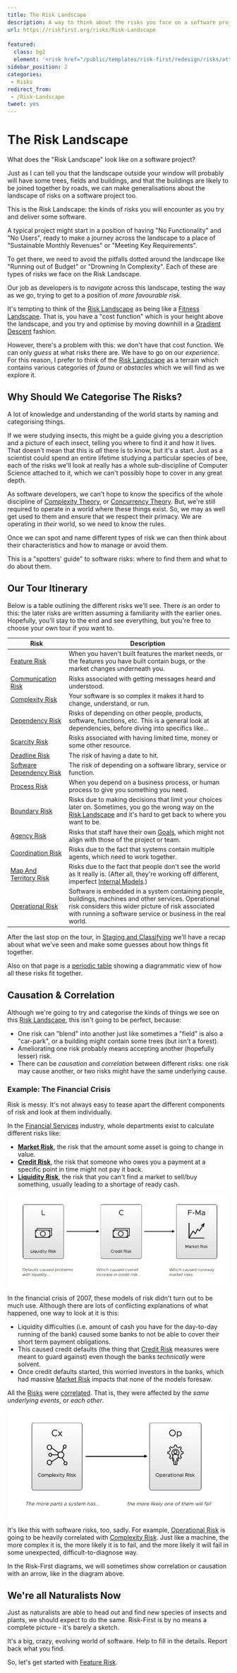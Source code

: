 ```yaml
---
title: The Risk Landscape
description: A way to think about the risks you face on a software project.
url: https://riskfirst.org/risks/Risk-Landscape

featured: 
  class: bg2
  element: '<risk href="/public/templates/risk-first/redesign/risks/attendant_risk_v2.svg"><code>Attendant</code><title>Risk Landscape</title></risk>'
sidebar_position: 2
categories:
 - Risks
redirect_from: 
 - /Risk-Landscape
tweet: yes
---
```


# The Risk Landscape

What does the "Risk Landscape" look like on a software project?

Just as I can tell you that the landscape outside your window will probably will have some trees, fields and buildings, and that the buildings are likely to be joined together by roads, we can make generalisations about the landscape of risks on a software project too.  

This is the Risk Landscape: the kinds of risks you will encounter as you try and deliver some software.

A typical project might start in a position of having "No Functionality" and "No Users", ready to make a journey across the landscape to a place of "Sustainable Monthly Revenues" or "Meeting Key Requirements".  

To get there, we need to avoid the pitfalls dotted around the landscape like "Running out of Budget" or "Drowning In Complexity".  Each of these are types of risks we face on the Risk Landscape.    

Our job as developers is to _navigate_ across this landscape, testing the way as we go, trying to get to a position of _more favourable risk_.

It's tempting to think of the [Risk Landscape](Risk-Landscape.md) as being like a [Fitness Landscape](https://en.wikipedia.org/wiki/Fitness_landscape).  That is, you have a "cost function" which is your height above the landscape, and you try and optimise by moving downhill in a [Gradient Descent](https://en.wikipedia.org/wiki/Gradient_descent) fashion.  

However, there's a problem with this:  we don't have that cost function.  We can only _guess_ at what risks there are.  We have to go on our _experience_. For this reason, I prefer to think of the [Risk Landscape](Risk-Landscape.md) as a terrain which contains various categories of _fauna_ or _obstacles_ which we will find as we explore it.

## Why Should We Categorise The Risks?

A lot of knowledge and understanding of the world starts by naming and categorising things.  

If we were studying insects, this might be a guide giving you a description and a picture of each insect, telling you where to find it and how it lives.  That doesn't mean that this is _all_ there is to know, but it's a start.  Just as a scientist could spend an entire lifetime studying a particular species of bee, each of the risks we'll look at really has a whole sub-discipline of Computer Science attached to it, which we can't possibly hope to cover in any great depth.  

As software developers, we can't hope to know the specifics of the whole discipline of [Complexity Theory](https://en.wikipedia.org/wiki/Complexity_theory), or [Concurrency Theory](https://en.wikipedia.org/wiki/Concurrency_(computer_science)).  But, we're still required to operate in a world where these things exist.  So, we may as well get used to them and ensure that we respect their primacy.  We are operating in _their_ world, so we need to know the rules.

Once we can spot and name different types of risk we can then think about their characteristics and how to manage or avoid them.

This is a "spotters' guide" to software risks: where to find them and what to do about them.

## Our Tour Itinerary

Below is a table outlining the different risks we'll see.  There _is_ an order to this:  the later risks are written assuming a familiarity with the earlier ones.  Hopefully, you'll stay to the end and see everything, but you're free to choose your own tour if you want to.

|Risk            |          Description           |      
|----------------|--------------------------|
|[Feature Risk](Feature-Risk.md)                        |When you haven't built features the market needs, or the features you have built contain bugs, or the market changes underneath you.    |
|[Communication Risk](Communication-Risk.md)            |Risks associated with getting messages heard and understood.|             
|[Complexity Risk](Complexity-Risk.md)                  |Your software is so complex it makes it hard to change, understand, or run.             |        
|[Dependency Risk](Dependency-Risk.md)                  |Risks of depending on other people, products, software, functions, etc. This is a general look at dependencies, before diving into specifics like...|  
|[Scarcity Risk](Scarcity-Risk.md)                      |Risks associated with having limited time, money or some other resource.|    
|[Deadline Risk](Deadline-Risk.md)                      |The risk of having a date to hit.|
|[Software Dependency Risk](Software-Dependency-Risk.md)|The risk of depending on a software library, service or function.|    
|[Process Risk](Process-Risk.md)                        |When you depend on a business process, or human process to give you something you need.|
|[Boundary Risk](Boundary-Risk.md)                      |Risks due to making decisions that limit your choices later on.  Sometimes, you go the wrong way on the [Risk Landscape](Risk-Landscape.md) and it's hard to get back to where you want to be.|            
|[Agency Risk](Agency-Risk.md)                          |Risks that staff have their own [Goals](../thinking/Glossary.md#goal-in-mind), which might not align with those of the project or team.|
|[Coordination Risk](Coordination-Risk.md)              |Risks due to the fact that systems contain multiple agents, which need to work together.|       
|[Map And Territory Risk](Map-And-Territory-Risk.md)    |Risks due to the fact that people don't see the world as it really is. (After all, they're working off different, imperfect [Internal Models](../thinking/Glossary.md#internal-model).)|  
|[Operational Risk](Operational-Risk.md)                |Software is embedded in a system containing people, buildings, machines and other services.  Operational risk considers this wider picture of risk associated with running a software service or business in the real world.|
       
After the last stop on the tour, in [Staging and Classifying](Staging-And-Classifying.md) we'll have a recap about what we've seen and make some guesses about how things fit together.

Also on that page is a [periodic table](Staging-And-Classifying.md#towards-a-periodic-table-of-risks) showing a diagrammatic view of how all these risks fit together.  

## Causation & Correlation 

Although we're going to try and categorise the kinds of things we see on this [Risk Landscape](Risk-Landscape.md), this isn't going to be perfect, because: 

 - One risk can "blend" into another just like sometimes a "field" is also a "car-park", or a building might contain some trees (but isn't a forest).
 - Ameliorating one risk probably means accepting another (hopefully lesser) risk.
 - There can be _causation_ and _correlation_ between different risks:  one risk may cause another, or two risks might have the same underlying cause.
  
### Example: The Financial Crisis

Risk is messy.  It's not always easy to tease apart the different components of risk and look at them individually. 

In the [Financial Services](https://en.wikipedia.org/wiki/Financial_services) industry, whole departments exist to calculate different risks like:

- **[Market Risk](https://en.wikipedia.org/wiki/Market_risk)**, the risk that the amount some asset is going to change in value.
- **[Credit Risk](https://en.wikipedia.org/wiki/Credit_risk)**, the risk that someone who owes you a payment at a specific point in time might not pay it back.
- **[Liquidity Risk](https://en.wikipedia.org/wiki/Liquidity_risk)**, the risk that you can't find a market to sell/buy something, usually leading to a shortage of ready cash.

![Correlation of Risks in the Financial Crisis](/img/generated/risks/landscape/causation2.png)

In the financial crisis of 2007, these models of risk didn't turn out to be much use.   Although there are lots of conflicting explanations of what happened, one way to look at it is this:

 - Liquidity difficulties (i.e. amount of cash you have for the day-to-day running of the bank) caused some banks to not be able to cover their short term payment obligations.
 - This caused credit defaults (the thing that [Credit Risk](https://en.wikipedia.org/wiki/Credit_risk) measures were meant to guard against) even though the banks _technically_ were solvent.
 - Once credit defaults started, this worried investors in the banks, which had massive [Market Risk](https://en.wikipedia.org/wiki/Market_risk) impacts that none of the models foresaw.

All the [Risks](../thinking/Glossary.md#Risk) were [correlated](https://www.investopedia.com/terms/c/correlation.asp).  That is, they were affected by the _same underlying events_, or _each other_.

![Causation shown on a Risk-First Diagram.  More complexity is likely to lead to more Operational Risk](/img/generated/risks/landscape/causation.png)

It's like this with software risks, too, sadly.  For example, [Operational Risk](Operational-Risk.md) is going to be heavily correlated with [Complexity Risk](Complexity-Risk.md).  Just like a machine, the more complex it is, the more likely it is to fail, and the more likely it will fail in some unexpected, difficult-to-diagnose way.  

In the Risk-First diagrams, we will sometimes show correlation or causation with an arrow, like in the diagram above.

## We're all Naturalists Now

Just as naturalists are able to head out and find new species of insects and plants, we should expect to do the same. Risk-First is by no means a complete picture - it's barely a sketch.   

It's a big, crazy, evolving world of software.  Help to fill in the details.   Report back what you find.
                                                      
So, let's get started with [Feature Risk](Feature-Risk.md).
